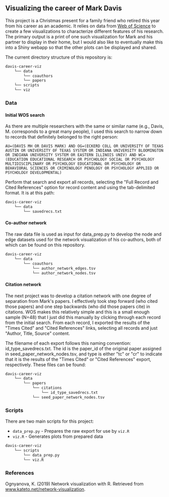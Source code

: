 ## Visualizing the career of Mark Davis

This project is a Christmas present for a family friend who retired this year from his career as an academic. It relies on data from [Web of Science](https://www.webofknowledge.com) to create a few visualizations to characterize different features of his research. The primary output is a print of one such visualization for Mark and his partner to display in their home, but I would also like to eventually make this into a Shiny webapp so that the other plots can be displayed and shared.

The current directory structure of this repository is:

```bash
davis-career-viz
    └── data
        └── coauthors
        └── papers
    └── scripts
    └── viz
```

### Data
#### Initial WOS search
As there are multiple researchers with the same or similar name (e.g., Davis, M. corresponds to a great many people), I used this search to narrow down to records that definitely belonged to the right person:

`AU=(DAVIS MH OR DAVIS MARK) AND OG=(ECKERD COLL OR UNIVERSITY OF TEXAS AUSTIN OR UNIVERSITY OF TEXAS SYSTEM OR INDIANA UNIVERSITY BLOOMINGTON OR INDIANA UNIVERSITY SYSTEM OR EASTERN ILLINOIS UNIV) AND WC=(EDUCATION EDUCATIONAL RESEARCH OR PSYCHOLOGY SOCIAL OR PSYCHOLOGY MULTIDISCIPLINARY OR PSYCHOLOGY EDUCATIONAL OR PSYCHOLOGY OR BEHAVIORAL SCIENCES OR CRIMINOLOGY PENOLOGY OR PSYCHOLOGY APPLIED OR PSYCHOLOGY DEVELOPMENTAL)`

Perform that search and export all records, selecting the "Full Record and Cited References" option for record content and using the tab-delimited format. It is at this path:

```bash
davis-career-viz
    └── data
        └── savedrecs.txt
```

#### Co-author network

The raw data file is used as input for data_prep.py to develop the node and edge datasets used for the network visualization of his co-authors, both of which can be found on this repository.

```bash
davis-career-viz
    └── data
        └── coauthors
            └── author_network_edges.tsv
            └── author_network_nodes.tsv
```

#### Citation network

The next project was to develop a citation network with one degree of separation from Mark's papers. I effectively took step forward (who cited those papers) and one step backwards (who did those papers cite) in citations. WOS makes this relatively simple and this is a small enough sample (N=48) that I just did this manually by clicking through each record from the initial search. From each record, I exported the results of the "Times Cited" and "Cited References" links, selecting all records and just "Author, Title, Source" content.   

The filename of each export follows this naming convention: id_type_savedrecs.txt. The id is the paper_id of the original paper assigned in seed_paper_network_nodes.tsv, and type is either "tc" or "cr" to indicate that it is the results of the "Times Cited" or "Cited References" export, respectively. These files can be found:

```bash
davis-career-viz
    └── data
        └── papers
            └── citations
                └── id_type_savedrecs.txt
            └── seed_paper_network_nodes.tsv
```

### Scripts
There are two main scripts for this project:
* `data_prep.py` - Prepares the raw export for use by `viz.R`
* `viz.R` - Generates plots from prepared data

```bash
davis-career-viz
    └── scripts
        └── data_prep.py
        └── viz.R
```

### References
Ognyanova, K. (2019) Network visualization with R. Retrieved from www.kateto.net/network-visualization.
